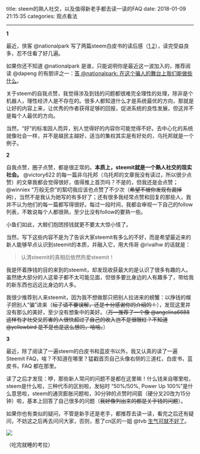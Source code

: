 title: steem的熟人社交，以及值得新老手都去读一读的FAQ
date: 2018-01-09 21:15:35
categories: 观点看法

----------

**1**

最近，侠客 @nationalpark 写了两篇steem白皮书的读后感（[1](https://steemit.com/cn/@nationalpark/review-of-steem-whitepaper),[2](https://steemit.com/cn/@nationalpark/3iwgpy-steem)），读完受益良多，忍不住看了好几遍。

<!--more-->

如果你还不知道 @nationalpark 是谁，只能说明你是最近这一波加入的，推荐阅读 @dapeng 的有胆评之一：[答 @nationalpark: 在这个骗人的舞台上我们能做些什么](https://steemit.com/cn/@dapeng/nationalpark-or-or-what-can-we-do-on-a-lying-platform)。

关于steem的自我点赞，我觉得涉及到钱的问题都很难完全理性的处理，除非是个机器人，理性经济人是不存在的。很多人都知道什么才是系统最优的方向，那就是让好的内容上来，让优秀的作者获得足够的回报，促进系统的良性发展，但这并不是每个人最优的方向。

当然，“好”的标准因人而异，别人觉得好的内容你可能觉得不好。去中心化的系统就像社会一样，并不是越民主越好，适当的集权其实是有好处的，乌托邦就是一个例子。

**2**

自我点赞，圈子点赞，都是很正常的。**本质上，steemit就是一个熟人社交的现实社会。** @victory622 的每一篇非乌托邦（乌托邦的文章我没有读过，所以很少点赞）的文章我都会觉得很好，值得推上首页吗？不是的，但我还是会点赞；  @winniex “万般无奈”的絮叨我应该也点赞了不少次（~~希望不被你发现有漏掉的~~），当然不是我认为她写的有多好了；还有很多我经常点赞和回复的那些人，我并不认为他们的每一篇都写得很好。每过一段时间，我都会审视一下自己的follow列表，不敢说每个人都很熟，至少比没有follow的要熟一些。

小鱼们如此，大鲸们抱团捞钱就更不要太大惊小怪了。

当然，写下这些内容不是为了告诉大家steemit有多么的不好，而是希望最近来的新人能够早点认识到steemit的本质，并融入它，用大伟哥 @rivalhw 的话就是：

> 认清steemit的真相后依然热爱steemit！

我是怀着挣钱的目的来到的steemit，却发现收获最大的是认识了很多有趣的人。虽然绝大部分的人这辈子都不太可能见面，但很多要比身边的人有趣多了，带给我的新东西也远远比身边的人多。

我很少推荐别人来steemit，因为我不想做那只把别人拉进来的螃蟹：以挣钱的幌子把别人“骗”进来（~~坛子请不要误解，还是十分感谢你的介绍的！~~），发现这里并没有那么的美好，至少没有想象中的美好。（~~万一推荐了一个像 @angelina6688 这样有才社交又厉害的人很快超过了自己的收入岂不是很眼红？不知道 @yellowbird 是不是也是这么想的，哈哈。~~）

**3**

最近，除了阅读了一遍steem的白皮书和蓝皮书以外，我又认真的读了一遍 Steemit FAQ，啥？不知道在哪里？猛戳首页自己头像右侧的三道杠，白皮书，蓝皮书，FAQ 都在那里。

读了之后才发现：咿，那些新人常问的问题不是都在这里嘛！什么钱来自哪里啦，steem是什么啦，三种代币的区别啦，发帖时 “50%/50%, Power Up 100%”是什么意思啦，steem的通货膨胀问题啦，30分钟的点赞时间窗（硬分叉20改为15分钟）啦，基本上回答了自己很多的问题（~~我好像列出来的都是关于钱的问题~~）。

如果你也有类似的疑问，不管是新手还是老手，都推荐去读一读，看完之后还有疑问，不妨这之后再去问问大家，否则，惹了cn区的一姐 @tvb [生气可就不好了](https://steemit.com/cn/@tvb/steemit-steemit-is-a-flatform-for-making-money-by-my-effort)。

![ ](https://steemitimages.com/DQmT2fyxKKPcvt9UiPaasAi751Xu2TGmndfJkoo3oYve9L2/IMG_4644.JPG)

（吃完就睡的考拉）